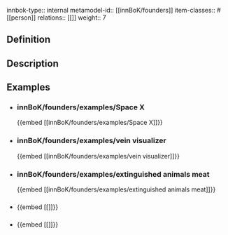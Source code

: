 
innbok-type:: internal
metamodel-id:: [[innBoK/founders]]
item-classes:: #[[person]]
relations:: [[]]
weight:: 7

## Definition

## Description
## Examples
- ### innBoK/founders/examples/Space X
	{{embed [[innBoK/founders/examples/Space X]]}}
- ### innBoK/founders/examples/vein visualizer
	{{embed [[innBoK/founders/examples/vein visualizer]]}}
- ### innBoK/founders/examples/extinguished animals meat
	{{embed [[innBoK/founders/examples/extinguished animals meat]]}}
- ### 
	{{embed [[]]}}
- ### 
	{{embed [[]]}}


